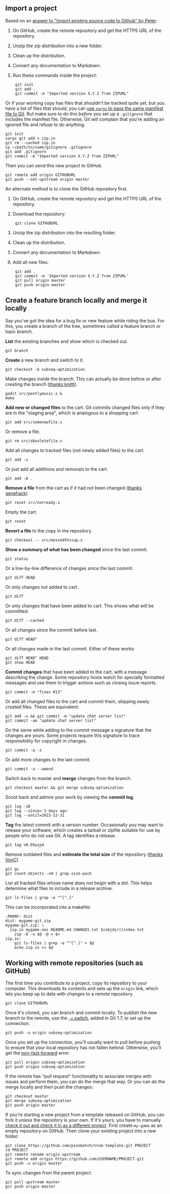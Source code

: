 ## Import a project

Based on an [answer to "Import existing source code to Github" by Peter](https://stackoverflow.com/a/8012698/2738262):

1. On GitHub, create the remote repository and get the HTTPS URL of the repository.
2. Unzip the zip distribution into a new folder.
3. Clean up the distribution.
4. Convert any documentation to Markdown.
5. Run these commands inside the project:

        git init
        git add .
        git commit -m "Imported version X.Y.Z from ZIPURL"

Or if your working copy has files that shouldn't be tracked
quite yet, but you have a list of files that should, you can
[use `xargs` to pass the same manifest file to Git](http://unix.stackexchange.com/a/244172/119806).
But make sure to do this *before* you set up a `.gitignore` that
includes the manifest file.  Otherwise, Git will complain that you're
adding an ignored file and refuse to do anything.

    git init
    xargs git add < zip.in
    git rm --cached zip.in
    cp ~/path/to/some/gitignore .gitignore
    git add .gitignore
    git commit -m "Imported version X.Y.Z from ZIPURL"

Then you can send this new project to GitHub.

    git remote add origin GITHUBURL
    git push --set-upstream origin master

An alternate method is to clone the GitHub repository first.

1. On GitHub, create the remote repository and get the HTTPS URL of the repository.
2. Download the repository:

        git clone GITHUBURL

3. Unzip the zip distribution into the resulting folder.
4. Clean up the distribution.
5. Convert any documentation to Markdown.
6. Add all new files:

        git add .
        git commit -m 'Imported version X.Y.Z from ZIPURL'
        git pull origin master
        git push origin master

## Create a feature branch locally and merge it locally

Say you've got the idea for a bug fix or new feature while riding the bus. For this, you create a branch of the tree, sometimes called a feature branch or topic branch.

**List** the existing branches and show which is checked out.

    git branch

**Create** a new branch and switch to it.

    git checkout -b subseq-optimization

Make changes inside the branch. This can actually be done before or after creating the branch ([thanks knittl](https://stackoverflow.com/a/1394804/2738262)).

    gedit src/pentlymusic.s &
    make

**Add new or changed files** to the cart. Git commits changed files only if they are in the "staging area", which is analogous to a shopping cart.

    git add src/somenewfile.s

Or remove a file.

    git rm src/obsoletefile.s

Add all changes to tracked files (not newly added files) to the cart.

    git add -u

Or just add all additions and removals to the cart.

    git add -A .

**Remove a file** from the cart as if it had not been changed ([thanks genehack](https://stackoverflow.com/a/348234/2738262)).

    git reset src/notready.s

Empty the cart.

    git reset

**Revert a file** to the copy in the repository.

    git checkout -- src/messedthisup.s

**Show a summary of what has been changed** since the last commit.

    git status

Or a line-by-line difference of changes since the last commit.

    git diff HEAD

Or only changes not added to cart.

    git diff

Or only changes that have been added to cart. This shows what will be committed.

    git diff --cached

Or all changes since the commit before last.

    git diff HEAD^

Or all changes made in the last commit.  Either of these works:

    git diff HEAD^ HEAD
    git show HEAD

**Commit changes** that have been added to the cart, with a message describing the change. Some repository hosts watch for specially formatted messages and use them to trigger actions such as closing issue reports.

    git commit -m "fixes #13"

Or add all changed files to the cart and commit them, skipping newly created files.  These are equivalent:

    git add -u && git commit -m "update chat server list"
    git commit -am "update chat server list"

Do the same while adding to the commit message a signature that the changes are yours. Some projects require this signature to trace responsibility for copyright in changes.

    git commit -a -s

Or add more changes to the last commit.

    git commit -a --amend

Switch back to master and **merge** changes from the branch.

    git checkout master && git merge subseq-optimization

Scoot back and admire your work by viewing the **commit log**.

    git log -10
    git log --since='3 days ago'
    git log --until=2015-12-31

**Tag** the latest commit with a version number. Occasionally you may want to release your software, which creates a tarball or zipfile suitable for use by people who do not use Git.  A tag identifies a release.

    git tag v0.05wip4

Remove outdated files and **estimate the total size** of the repository ([thanks VonC](https://stackoverflow.com/a/16163608/2738262)).

    git gc
    git count-objects -vH | grep size-pack

List all tracked files whose name does not begin with a dot.  This helps determine what files to include in a release archive.

    git ls-files | grep -e "^[^.]"

This can be incorporated into a makefile:

    .PHONY: dist
    dist: mygame-git.zip
    mygame-git.zip: \
      zip.in mygame.nes README.md CHANGES.txt $(objdir)/index.txt
    	zip -9 -u $@ -@ < $<
    zip.in:
    	git ls-files | grep -e "^[^.]" > $@
    	echo zip.in >> $@

## Working with remote repositories (such as GitHub)

The first time you contribute to a project, copy its repository to your computer.  This downloads its contents and sets up the `origin` link, which lets you keep up to date with changes to a remote repository.

    git clone GITHUBURL

Once it's cloned, you can branch and commit locally.  To publish the new branch to the remote, use the [`-u` switch](https://stackoverflow.com/a/6232535/2738262), added in Git 1.7, to set up the connection.

    git push -u origin subseq-optimization

Once you set up the connection, you'll usually want to pull before pushing to ensure that your local repository has not fallen behind. Otherwise, you'll get the [non-fast-forward](https://help.github.com/articles/dealing-with-non-fast-forward-errors/) error.

    git pull origin subseq-optimization
    git push origin subseq-optimization

If the remote has "pull request" functionality to associate merges with issues and perform them, you can do the merge that way. Or you can do the merge locally and then push the changes:

    git checkout master
    git merge subseq-optimization
    git push origin master

If you're starting a new project from a template released on GitHub, you can fork it *unless* the repository is your own. If it's yours, you have to manually [check it out and check it in as a different project](http://bitdrift.com/post/4534738938/fork-your-own-project-on-github). First create `my-game` as an empty repository on GitHub. Then clone your existing project into a new folder:

    git clone https://github.com/pinobatch/nrom-template.git PROJECT
    cd PROJECT
    git remote rename origin upstream
    git remote add origin https://github.com/USERNAME/PROJECT.git
    git push -u origin master

To sync changes from the parent project:

    git pull upstream master
    git push origin master

